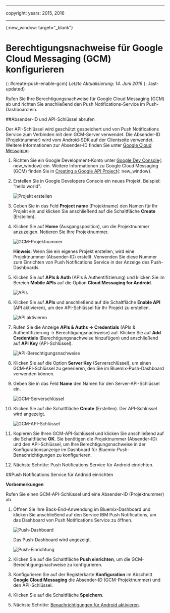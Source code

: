 
---

copyright:
 years: 2015, 2016

---

{:new_window: target="_blank"}
# Berechtigungsnachweise für Google Cloud Messaging (GCM) konfigurieren
{: #create-push-enable-gcm}
*Letzte Aktualisierung: 14. Juni 2016*
{: .last-updated}

Rufen Sie Ihre Berechtigungsnachweise für Google Cloud Messaging (GCM) ab und richten Sie anschließend den Push Notifications-Service im Push-Dashboard ein.

##Absender-ID und API-Schlüssel abrufen

Der API-Schlüssel wird geschützt gespeichert und von Push Notifications Service zum Verbinden mit dem GCM-Server verwendet. Die Absender-ID (Projektnummer) wird vom Android-SDK auf der Clientseite verwendet. Weitere Informationen zur Absender-ID finden Sie unter [Google Cloud Messaging](https://developers.google.com/cloud-messaging/gcm#arch).

1. Richten Sie ein Google Development-Konto unter [Google Dev Console](https://console.developers.google.com/start){: new_window} ein. Weitere Informationen zu Google Cloud Messaging (GCM) finden Sie in [Creating a Google API Project](https://developers.google.com/console/help/new/){: new_window}.

2. Erstellen Sie in Google Developers Console ein neues Projekt. Beispiel: "hello world".

	![Projekt erstellen](images/gcm_createproject.jpg)

3. Geben Sie in das Feld **Project name** (Projektname) den Namen für Ihr Projekt ein und klicken Sie anschließend auf die Schaltfläche **Create** (Erstellen).
4. Klicken Sie auf **Home** (Ausgangsposition), um die Projektnummer anzuzeigen. Notieren Sie Ihre Projektnummer.

	![GCM-Projektnummer](images/gcm_projectnumber.jpg)

	**Hinweis**: Wenn Sie ein eigenes Projekt erstellen, wird eine Projektnummer (Absender-ID) erstellt. Verwenden Sie diese Nummer zum Einrichten von Push Notifications Service in der Anzeige des Push-Dashboards.

5. Klicken Sie auf **APIs & Auth** (APIs & Authentifizierung) und klicken Sie im Bereich **Mobile APIs** auf die Option **Cloud Messaging for Android**.

	![APIs](images/gcm_mobileapi.jpg)

6. Klicken Sie auf **APIs** und anschließend auf die Schaltfläche **Enable API** (API aktivieren), um den API-Schlüssel für Ihr Projekt zu erstellen. 

	![API aktivieren](images/gcm_enable_api.jpg)

7. Rufen Sie die Anzeige **APIs & Auths -> Credentials** (APIs & Authentifizierung -> Berechtigungsnachweise) auf. Klicken Sie auf **Add Credentials** (Berechtigungsnachweise hinzufügen) und anschließend auf **API Key** (API-Schlüssel).

	![API-Berechtigungsnachweise](images/api_credentials.jpg)

8. Klicken Sie auf die Option **Server Key** (Serverschlüssel), um einen GCM-API-Schlüssel zu generieren, den Sie im Bluemix-Push-Dashboard verwenden können.
9. Geben Sie in das Feld **Name** den Namen für den Server-API-Schlüssel ein.

	![GCM-Serverschlüssel](images/gcm_serverkey.jpg)

10. Klicken Sie auf die Schaltfläche **Create** (Erstellen). 
Der API-Schlüssel wird angezeigt.

	![GCM-API-Schlüssel](images/gcm_apikey.jpg)

11. Kopieren Sie Ihren GCM-API-Schlüssel und klicken Sie anschließend auf die Schaltfläche **OK**. Sie benötigen die Projektnummer (Absender-ID) und den API-Schlüssel, um Ihre Berechtigungsnachweise in der Konfigurationsanzeige im Dashboard für Bluemix-Push-Benachrichtigungen zu konfigurieren. 
12. Nächste Schritte: Push Notifications Service für Android einrichten.

##Push Notifications Service für Android einrichten

**Vorbemerkungen**

Rufen Sie einen GCM-API-Schlüssel und eine Absender-ID (Projektnummer) ab. 

1. Öffnen Sie Ihre Back-End-Anwendung im Bluemix-Dashboard und klicken Sie anschließend auf den Service IBM Push Notifications, um das Dashboard von Push Notifications Service zu öffnen.
 
	![Push-Dashboard](images/bluemixdashboard_push.jpg)

	Das Push-Dashboard wird angezeigt.
	
	![Push-Einrichtung](images/setup_push_main.jpg)

2. Klicken Sie auf die Schaltfläche **Push einrichten**, um die GCM-Berechtigungsnachweise zu konfigurieren.
1. Konfigurieren Sie auf der Registerkarte **Konfiguration** im Abschnitt **Google Cloud Messaging** die Absender-ID (GCM-Projektnummer) und den API-Schlüssel.

4. Klicken Sie auf die Schaltfläche **Speichern**. 
5. Nächste Schritte: [Benachrichtigungen für Android aktivieren](c_enable_push.html).
